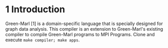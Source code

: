1 Introduction
====================================
 
Green-Marl [1] is a domain-specific language that is specially designed for
graph data analysis. This compiler is an extension to Green-Marl's existing compiler
to compile Green-Marl programs to MPI Programs.
Clone and execute `make compiler; make apps`.
